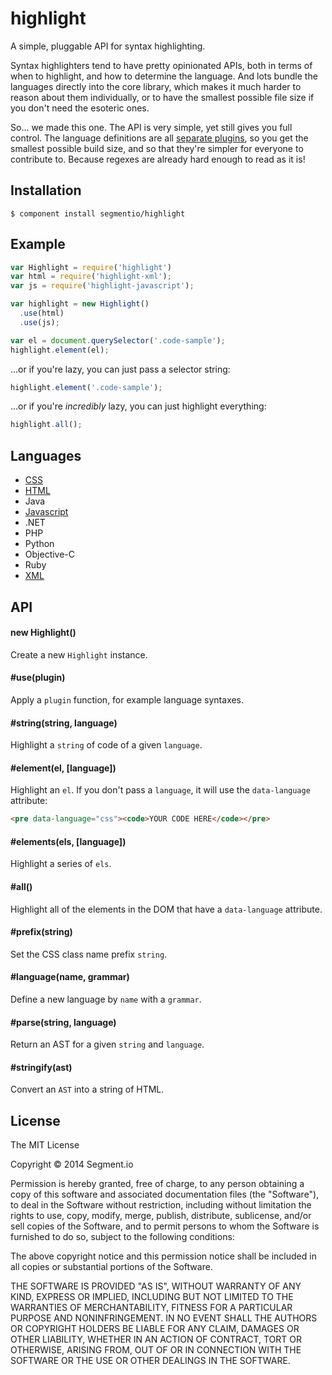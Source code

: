 
# highlight

  A simple, pluggable API for syntax highlighting.

  Syntax highlighters tend to have pretty opinionated APIs, both in terms of when to highlight, and how to determine the language. And lots bundle the languages directly into the core library, which makes it much harder to reason about them individually, or to have the smallest possible file size if you don't need the esoteric ones.

  So... we made this one. The API is very simple, yet still gives you full control. The language definitions are all [separate plugins](#languages), so you get the smallest possible build size, and so that they're simpler for everyone to contribute to. Because regexes are already hard enough to read as it is!

## Installation

    $ component install segmentio/highlight

## Example

```js
var Highlight = require('highlight')
var html = require('highlight-xml');
var js = require('highlight-javascript');

var highlight = new Highlight()
  .use(html)
  .use(js);

var el = document.querySelector('.code-sample');
highlight.element(el);
```

  ...or if you're lazy, you can just pass a selector string:

```js
highlight.element('.code-sample');
```

  ...or if you're _incredibly_ lazy, you can just highlight everything:

```js
highlight.all();
```

## Languages

- [CSS](https://github.com/segmentio/highlight-css)
- [HTML](https://github.com/segmentio/highlight-xml)
- Java
- [Javascript](https://github.com/segmentio/highlight-javascript)
- .NET
- PHP
- Python
- Objective-C
- Ruby
- [XML](https://github.com/segmentio/highlight-xml)

## API

#### new Highlight()

  Create a new `Highlight` instance.

#### #use(plugin)

  Apply a `plugin` function, for example language syntaxes.

#### #string(string, language)

  Highlight a `string` of code of a given `language`.

#### #element(el, [language])

  Highlight an `el`. If you don't pass a `language`, it will use the `data-language` attribute:

```html
<pre data-language="css"><code>YOUR CODE HERE</code></pre>
```

#### #elements(els, [language])

  Highlight a series of `els`.

#### #all()

  Highlight all of the elements in the DOM that have a `data-language` attribute.

#### #prefix(string)

  Set the CSS class name prefix `string`.

#### #language(name, grammar)

  Define a new language by `name` with a `grammar`.

#### #parse(string, language)
 
  Return an AST for a given `string` and `language`.

#### #stringify(ast)

  Convert an `AST` into a string of HTML.

## License

  The MIT License

  Copyright &copy; 2014 Segment.io

  Permission is hereby granted, free of charge, to any person obtaining a copy of this software and associated documentation files (the "Software"), to deal in the Software without restriction, including without limitation the rights to use, copy, modify, merge, publish, distribute, sublicense, and/or sell copies of the Software, and to permit persons to whom the Software is furnished to do so, subject to the following conditions:

  The above copyright notice and this permission notice shall be included in all copies or substantial portions of the Software.

  THE SOFTWARE IS PROVIDED "AS IS", WITHOUT WARRANTY OF ANY KIND, EXPRESS OR IMPLIED, INCLUDING BUT NOT LIMITED TO THE WARRANTIES OF MERCHANTABILITY, FITNESS FOR A PARTICULAR PURPOSE AND NONINFRINGEMENT. IN NO EVENT SHALL THE AUTHORS OR COPYRIGHT HOLDERS BE LIABLE FOR ANY CLAIM, DAMAGES OR OTHER LIABILITY, WHETHER IN AN ACTION OF CONTRACT, TORT OR OTHERWISE, ARISING FROM, OUT OF OR IN CONNECTION WITH THE SOFTWARE OR THE USE OR OTHER DEALINGS IN THE SOFTWARE.